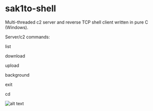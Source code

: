 # sak1to-shell
Multi-threaded c2 server and reverse TCP shell client written in pure C (Windows).

Server/c2 commands:

list

download

upload

background

exit

cd

![alt text](https://www.wallpaperbetter.com/wallpaper/156/434/483/cherry-blossom-flowers-painting-pink-1080P-wallpaper-middle-size.jpg)

